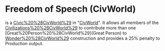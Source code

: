 # Freedom of Speech (CivWorld)

 is a [Civic%20%28CivWorld%29](Civic) in "[CivWorld](CivWorld)". It allows all members of the [Civilizations%20%28CivWorld%29](Civilization) to contribute more than one [Great%20Person%20%28CivWorld%29](Great Person) to [Wonder%20%28CivWorld%29](Wonder) construction and provides a 25% penalty to Production output.